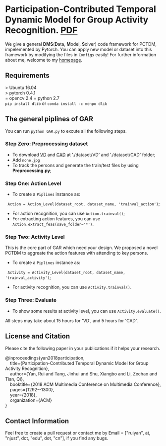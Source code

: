 # Participation-Contributed Temporal Dynamic Model for Group Activity Recognition. [PDF](https://www.researchgate.net/profile/Rui_Yan31/publication/328372578_Participation-Contributed_Temporal_Dynamic_Model_for_Group_Activity_Recognition/links/5bed27684585150b2bb79e69/Participation-Contributed-Temporal-Dynamic-Model-for-Group-Activity-Recognition.pdf)

We give a general **DMS**(**D**ata, **M**odel, **S**olver) code framework for PCTDM, impelemented by Pytorch. You can apply new model or dataset into this framework by modifying the files in `Configs` easily! For further information about me, welcome to my [homepage](https://ruiyan1995.github.io/).


## Requirements
&gt; Ubuntu 16.04  
&gt; pytorch 0.4.1  
= opencv 2.4
= python 2.7  
`pip install dlib` or `conda install -c menpo dlib`

## The general piplines of GAR
You can run `python GAR.py` to excute all the following steps.
### Step Zero: Preprocessing dataset
- To download [VD](https://github.com/mostafa-saad/deep-activity-rec#dataset) and [CAD](http://vhosts.eecs.umich.edu/vision//activity-dataset.html) at './dataset/VD' and './dataset/CAD' folder;
- Add `none.jpg`
- To track the persons and generate the train/test files by using **Preprocessing.py**;

### Step One: Action Level
- To create a `Piplines` instance as:

&nbsp;&nbsp;`Action = Action_Level(dataset_root, dataset_name, 'trainval_action')`;
- For action recognition, you can use `Action.trainval()`;
- For extracting action features, you can use `Action.extract_feas(save_folder='*')`.

### Step Two: Activity Level
This is the core part of GAR which need your design. We proposed a novel PCTDM to aggreate the action features with attending to key persons.
- To create a `Piplines` instance as:

&nbsp;&nbsp;`Activity = Activity_Level(dataset_root, dataset_name, 'trainval_activity')`;
- For activity recognition, you can use `Activity.trainval()`.

### Step Three: Evaluate
- To show some results at activity level, you can use `Activity.evaluate()`.

All steps may take about 15 hours for 'VD', and 5 hours for 'CAD'.

## License and Citation 
Please cite the following paper in your publications if it helps your research.

@inproceedings{yan2018participation,  
&nbsp;&nbsp;&nbsp;&nbsp;title={Participation-Contributed Temporal Dynamic Model for Group Activity Recognition},  
&nbsp;&nbsp;&nbsp;&nbsp;author={Yan, Rui and Tang, Jinhui and Shu, Xiangbo and Li, Zechao and Tian, Qi},  
&nbsp;&nbsp;&nbsp;&nbsp;booktitle={2018 ACM Multimedia Conference on Multimedia Conference},  
&nbsp;&nbsp;&nbsp;&nbsp;pages={1292--1300},  
&nbsp;&nbsp;&nbsp;&nbsp;year={2018},  
&nbsp;&nbsp;&nbsp;&nbsp;organization={ACM}  
}

## Contact Information
Feel free to create a pull request or contact me by Email = ["ruiyan", at, "njust", dot, "edu", dot, "cn"], if you find any bugs. 